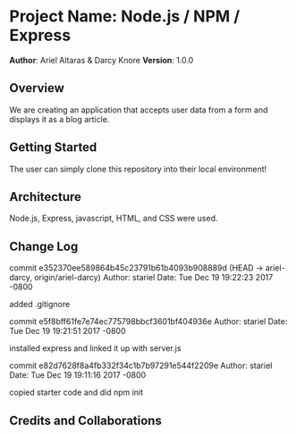 # Project Name:  Node.js / NPM / Express

**Author**: Ariel Altaras & Darcy Knore
**Version**: 1.0.0

## Overview
<!-- Provide a high level overview of what this application is and why you are building it, beyond the fact that it's an assignment for a Code Fellows 301 class. (i.e. What's your problem domain?) -->
We are creating an application that accepts user data from a form and displays it as a blog article.

## Getting Started
<!-- What are the steps that a user must take in order to build this app on their own machine and get it running? -->
The user can simply clone this repository into their local environment!

## Architecture
<!-- Provide a detailed description of the application design. What technologies (languages, libraries, etc) you're using, and any other relevant design information. -->
Node.js, Express, javascript, HTML, and CSS were used.

## Change Log
<!-- Use this are to document the iterative changes made to your application as each feature is successfully implemented. Use time stamps. Here's an examples:
01-01-2001 4:59pm - Application now has a fully-functional express server, with GET and POST routes for the book resource. -->
commit e352370ee589864b45c23791b61b4093b908889d (HEAD -> ariel-darcy, origin/ariel-darcy)
Author: stariel
Date:   Tue Dec 19 19:22:23 2017 -0800

   added .gitignore

commit e5f8bff61fe7e74ec775798bbcf3601bf404936e
Author: stariel
Date:   Tue Dec 19 19:21:51 2017 -0800

   installed express and linked it up with server.js

commit e82d7628f8a4fb332f34c1b7b97291e544f2209e
Author: stariel
Date:   Tue Dec 19 19:11:16 2017 -0800

   copied starter code and did npm init

## Credits and Collaborations
<!-- Give credit (and a link) to other people or resources that helped you build this application. -->
